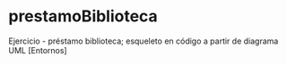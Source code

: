 # prestamoBiblioteca
Ejercicio - préstamo biblioteca; esqueleto en código a partir de diagrama UML [Entornos]
